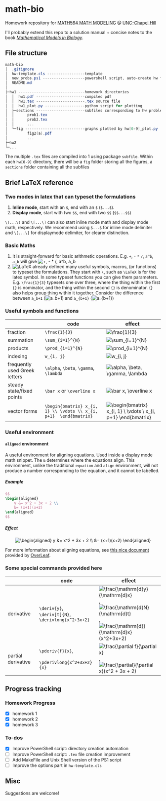 # math-bio

Homework repository for [MATH564 MATH MODELING](https://www.coursicle.com/unc/courses/MATH/564/) @ [UNC-Chapel Hill](https://www.unc.edu/)

I'll probably extend this repo to a solution manual + concise notes to the book _[Mathematical Models in Biology](https://epubs.siam.org/doi/book/10.1137/1.9780898719147?mobileUi=0%27)_.
## File structure

```PowerShell
math-bio
│  .gitignore
│  hw-template.cls -----------------template
│  new_probs.ps1 -------------------powershell script, auto-create hw folder
│  README.md
│
├─hw1 ------------------------------homework directories
│  │  hw1.pdf ----------------------compiled pdf
│  │  hw1.tex ----------------------.tex source file
│  │  hw1_plot.py ------------------python script for plotting
│  ├─sections ----------------------subfiles corresponding to hw problems
│  │      prob1.tex
│  │      prob2.tex
│  │      ...
│  └─fig ---------------------------graphs plotted by hw[0-9]_plot.py
│         fig2(a).pdf
│         ...
├─hw2
└─...
```

The multiple `.tex` files are compiled into 1 using package `subfile`.
Within each `hw[0-9]` directory, there will be a `fig` folder storing all the figures,
a `sections` folder containing all the subfiles

## Brief LaTeX reference

### Two modes in latex that can typeset the formulations

1. **Inline mode**, start with an `$`, end with an `$` (`$...$`).
2. **Display mode**, start with two `$$`, end with two `$$` (`$$...$$`)

 `\(...\)` and `\[...\]` can also start inline mode math and display mode math, respectively. We recommend using `$...$` for inline mode delimiter and `\[...\]` for displaymode delimiter, for clearer distinction.

### Basic Maths

1. It is straight-forward for basic arithmetic operations. E.g. `+`, `-` `*` `/`, `a^b`, `a_b` will give ![+, - * /, a^b, a_b](https://render.githubusercontent.com/render/math?math=%2B%2C%20-%20*%20%2F%2C%20a%5Eb%2C%20a_b)
2. ![\LaTeX](https://render.githubusercontent.com/render/math?math=%5CLaTeX) already defined many useful symbols, macros, (or functions) to typeset the formulations. They start with `\`, such as `\LaTeX` is for the latex symbol. In some typeset functions you can give them parameters. E.g. `\frac{1}{3}` typesets one over three, where the thing within the first `{}` is nominator, and the thing within the second `{}` is denominator. {} also helps group thing within it together. Consider the difference between `a_b+1` (![a_b+1](https://render.githubusercontent.com/render/math?math=a_b%2B1)) and `a_{b+1}` (![a_{b+1}](https://render.githubusercontent.com/render/math?math=a_%7Bb%2B1%7D))

### Useful symbols and functions

|| code | effect |
| --- | --- | --- |
| fraction | `\frac{1}{3}` | ![\frac{1}{3}](https://render.githubusercontent.com/render/math?math=%5Cfrac%7B1%7D%7B3%7D) |
| summation | `\sum_{i=1}^{N}` | ![\sum_{i=1}^{N}](https://render.githubusercontent.com/render/math?math=%5Csum_%7Bi%3D1%7D%5E%7BN%7D) |
| products | `\prod_{i=1}^{N}` | ![\prod_{i=1}^{N}](https://render.githubusercontent.com/render/math?math=%5Cprod_%7Bi%3D1%7D%5E%7BN%7D) |
| indexing | `w_{i, j}` | ![w_{i, j}](https://render.githubusercontent.com/render/math?math=w_%7Bi%2C%20j%7D) |
| frequently used Greek letters | `\alpha`, `\beta`, `\gamma`, `\lambda` | ![\alpha, \beta, \gamma, \lambda](https://render.githubusercontent.com/render/math?math=%5Calpha%2C%20%5Cbeta%2C%20%5Cgamma%2C%20%5Clambda) |
| steady state/fixed points | `\bar x` or `\overline x` | ![\bar x, \overline x](https://render.githubusercontent.com/render/math?math=%5Cbar%20x%2C%20%5Coverline%20x)|
| vector forms| `\begin{bmatrix} x_{i, 1} \\ \vdots \\ x_{i, p+1}  \end{bmatrix}` | ![\begin{bmatrix} x_{i, 1} \\ \vdots \\ x_{i, p+1} \end{bmatrix}](https://render.githubusercontent.com/render/math?math=%5Cbegin%7Bbmatrix%7D%20x_%7Bi%2C%201%7D%20%5C%5C%20%5Cvdots%20%5C%5C%20x_%7Bi%2C%20p%2B1%7D%20%5Cend%7Bbmatrix%7D) |

### Useful environment

#### `aligned` environment

A useful environment for aligning equations. Used inside a display mode math snippet. The `&` determines where the equations align. This environment, unlike
the traditional `equation` and `align` environment, will not produce a number
corresponding to the equation, and it cannot be labelled.

##### Example

```latex
$$
\begin{aligned}
    y &= x^2 + 3x + 2 \\
    &= (x+1)(x+2)
\end{aligned}
$$
```

##### Effect

<div align="center">
<img alt="\begin{aligned} y &= x^2 + 3x + 2 \\   &= (x+1)(x+2) \end{aligned}" src="https://render.githubusercontent.com/render/math?math=%5Cbegin%7Baligned%7D%20y%20%26%3D%20x%5E2%20%2B%203x%20%2B%202%20%5C%5C%20%20%20%26%3D%20(x%2B1)(x%2B2)%20%5Cend%7Baligned%7D%20">
</div>

For more information about aligning equations, see [this nice document](https://www.overleaf.com/learn/latex/Aligning_equations_with_amsmath) provided by [OverLeaf](https://www.overleaf.com/).

### Some special commands provided here

|| code | effect |
| --- | --- | --- |
| derivative| `\deriv{y}`, <br> `\deriv[t]{N}`, <br>`\derivlong{x^2+3x+2}` | ![\frac{\mathrm{d}y}{\mathrm{d}x}](https://render.githubusercontent.com/render/math?math=%5Cfrac%7B%5Cmathrm%7Bd%7Dy%7D%7B%5Cmathrm%7Bd%7Dx%7D),<br>![\frac{\mathrm{d}N}{\mathrm{d}t}](https://render.githubusercontent.com/render/math?math=%5Cfrac%7B%5Cmathrm%7Bd%7DN%7D%7B%5Cmathrm%7Bd%7Dt%7D),<br>![\frac{\mathrm{d}}{\mathrm{d}x}(x^2+3x+2)](https://render.githubusercontent.com/render/math?math=%5Cfrac%7B%5Cmathrm%7Bd%7D%7D%7B%5Cmathrm%7Bd%7Dx%7D(x%5E2%2B3x%2B2)) |
| partial derivative | `\pderiv{f}{x}`, <br><br>`\pderivlong{x^2+3x+2}{x}`| ![\frac{\partial f}{\partial x}](https://render.githubusercontent.com/render/math?math=%5Cfrac%7B%5Cpartial%20f%7D%7B%5Cpartial%20x%7D), <br>![\frac{\partial}{\partial x}(x^2 + 3x + 2)](https://render.githubusercontent.com/render/math?math=%5Cfrac%7B%5Cpartial%7D%7B%5Cpartial%20x%7D(x%5E2%20%2B%203x%20%2B%202))|

## Progress tracking

### Homework Progress

- [x] homework 1
- [x] homework 2
- [x] homework 3

### To-dos

- [x] Improve PowerShell script: directory creation automation
- [ ] Improve PowerShell script: `.tex` file creation improvement
- [ ] Add MakeFile and Unix Shell version of the PS1 script
- [ ] Improve the options part in `hw-template.cls`

## Misc

Suggestions are welcome!
